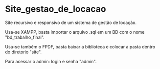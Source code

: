 # Site_gestao_de_locacao
Site recursivo e responsivo de um sistema de gestão de locação. 

Usa-se XAMPP, basta importar o arquivo .sql em um BD com o nome "bd_trabalho_final".

Usa-se também o FPDF, basta baixar a biblioteca e colocar a pasta dentro do diretorio "site".

Para acessar o admin: login e senha "admin".
